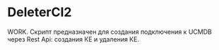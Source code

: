 # DeleterCI2
WORK. Скрипт предназначен для создания подключения к UCMDB через Rest Api: создания КЕ и удаления КЕ.
